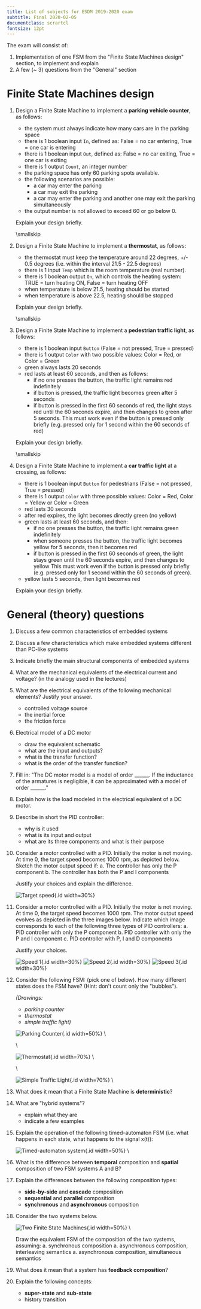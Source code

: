```yaml
---
title: List of subjects for ESDM 2019-2020 exam
subtitle: Final 2020-02-05
documentclass: scrartcl
fontsize: 12pt
---
```


The exam will consist of:

1. Implementation of one FSM from the "Finite State Machines design" section, to implement and explain
2. A few (~ 3) questions from the "General" section

# Finite State Machines design

1. Design a Finite State Machine to implement a **parking vehicle counter**, as follows:
	- the system must always indicate how many cars are in the parking space
    - there is 1 boolean input `In`, defined as: False = no car entering, True = one car is entering
    - there is 1 boolean input `Out`, defined as: False = no car exiting, True = one car is exiting
    - there is 1 output `Count`, an integer number
    - the parking space has only 60 parking spots available.
    - the following scenarios are possible:
        - a car may enter the parking
        - a car may exit the parking
        - a car may enter the parking and another one may exit the parking simultaneously
    - the output number is not allowed to exceed 60 or go below 0.
    
    Explain your design briefly.

	\smallskip    

1. Design a Finite State Machine to implement a **thermostat**, as follows:
	- the thermostat must keep the temperature around 22 degrees, +/- 0.5 degrees (i.e. within the interval 21.5 - 22.5 degrees)
	- there is 1 input `Temp` which is the room temperature (real number).
    - there is 1 boolean output `On`, which controls the heating system: TRUE = turn heating ON, False = turn heating OFF
    - when temperature is below 21.5, heating should be started
    - when temperature is above 22.5, heating should be stopped

    Explain your design briefly.
       
	\smallskip    
    
1. Design a Finite State Machine to implement a **pedestrian traffic light**, as follows:
    - there is 1 boolean input `Button` (False = not pressed, True = pressed)
    - there is 1 output `Color` with two possible values: Color = Red, or Color = Green
    - green always lasts 20 seconds
    - red lasts at least 60 seconds, and then as follows:
        - if no one presses the button, the traffic light remains red indefinitely
        - if button is pressed, the traffic light becomes green after 5 seconds
        - if button is pressed in the first 60 seconds of red, the light stays red until the 60 seconds expire, and then changes to green after 5 seconds.
    This must work even if the button is pressed only briefly (e.g. pressed only for 1 second within the 60 seconds of red)
        
    Explain your design briefly.

	\smallskip
    
1. Design a Finite State Machine to implement a **car traffic light** at a crossing, as follows:
    - there is 1 boolean input `Button` for pedestrians (False = not pressed, True = pressed)
    - there is 1 output `Color` with three possible values: Color = Red, Color = Yellow or Color = Green
    - red lasts 30 seconds
    - after red expires, the light becomes directly green (no yellow)
    - green lasts at least 60 seconds, and then:
        - if no one presses the button, the traffic light remains green indefinitely
        - when someone presses the button, the traffic light becomes yellow for 5 seconds, then it becomes red
        - if button is pressed in the first 60 seconds of green, the light stays green until the 60 seconds expire, and then changes to yellow
    This must work even if the button is pressed only briefly (e.g. pressed only for 1 second within the 60 seconds of green).
    - yellow lasts 5 seconds, then light becomes red
    
    Explain your design briefly.


# General (theory) questions

1. Discuss a few common characteristics of embedded systems

2. Discuss a few characteristics which make embedded systems different than PC-like systems

3. Indicate briefly the main structural components of embedded systems

4. What are the mechanical equivalents of the electrical current and voltage? (in the analogy used in the lectures)

4. What are the electrical equivalents of the following mechanical elements? Justify your answer.
    - controlled voltage source 
    - the inertial force
    - the friction force

4. Electrical model of a DC motor
    - draw the equivalent schematic
    - what are the input and outputs?
    - what is the transfer function?
    - what is the order of the transfer function?
    
4. Fill in: "The DC motor model is a model of order ______. If the inductance of the armatures is negligible, it can be approximated with a model of order ______."

4. Explain how is the load modeled in the electrical equivalent of a DC motor.
  
5. Describe in short the PID controller:
    - why is it used
    - what is its input and output
    - what are its three components and what is their purpose

6. Consider a motor controlled with a PID. Initially the motor is not moving. At time 0, the target speed becomes $1000$ rpm, as depicted below.
	Sketch the motor output speed if:
    a. The controller has only the P component
    b. The controller has both the P and I components

	Justify your choices and explain the difference.
	
	![Target speed](figs/TargetSpeed.png){.id width=30%}

7. Consider a motor controlled with a PID. Initially the motor is not moving. At time 0, the target speed becomes $1000$ rpm.
	The motor output speed evolves as depicted in the three images below.
	Indicate which image corresponds to each of the following three types of PID controllers:
	a. PID controller with only the P component
	b. PID controller with only the P and I component
	c. PID controller with P, I and D components
	
	Justify your choices.
	
	![Speed 1](figs/TargetAndMotorSpeed3.png){.id width=30%}
	![Speed 2](figs/TargetAndMotorSpeed1.png){.id width=30%}
	![Speed 3](figs/TargetAndMotorSpeed2.png){.id width=30%}
	

8. Consider the following FSM: (pick one of below). How many different states does the FSM have?
   (Hint: don't count only the "bubbles").

	*(Drawings:*
	 - *parking counter*
	 - *thermostat*
	 - *simple traffic light)*
	
	![Parking Counter](figs/FSM_ParkingCounter.png){.id width=50%} \ 
	
	\ 
	
	![Thermostat](figs/FSM_Thermostat1.png){.id width=70%} \ 
	
	\ 
	
	![Simple Traffic Light](figs/FSM_SimpleTrafficLight.png){.id width=70%} \ 

6. What does it mean that a Finite State Machine is **deterministic**?

6. What are "hybrid systems"?
    - explain what they are
    - indicate a few examples
    
7. Explain the operation of the following timed-automaton FSM (i.e. what happens in each state, what happens to the signal x(t)):

	![Timed-automaton system](figs/FSM_MouseDoubleClick.png){.id width=50%} \ 

7. What is the difference between **temporal** composition and **spatial** composition of two FSM systems A and B?

7. Explain the differences between the following composition types:
    - **side-by-side** and **cascade** composition
    - **sequential** and **parallel** composition
    - **synchronous** and **asynchronous** composition

8. Consider the two systems below.

	![Two Finite State Machines](figs/FSM_Composition.png){.id width=50%} \ 
	
	Draw the equivalent FSM of the composition of the two systems, assuming:
	a. synchronous composition
	a. asynchronous composition, interleaving semantics
	a. asynchronous composition, simultaneous semantics
	
9. What does it mean that a system has **feedback composition**?

8. Explain the following concepts:
    - **super-state** and **sub-state**
    - history transition



